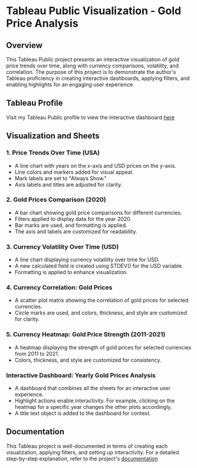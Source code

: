 # Tableau Public Visualization - Gold Price Analysis

## Overview

This Tableau Public project presents an interactive visualization of gold price trends over time, along with currency comparisons, volatility, and correlation. The purpose of this project is to demonstrate the author's Tableau proficiency in creating interactive dashboards, applying filters, and enabling highlights for an engaging user experience.

## Tableau Profile
Visit my Tableau Public profile to view the interactive dashboard [here](https://public.tableau.com/app/profile/oz.a6900/viz/Proj1_2_16956972723930/YearlyGoldPricesAnalysis)

## Visualization and Sheets

### 1. Price Trends Over Time (USA)

- A line chart with years on the x-axis and USD prices on the y-axis.
- Line colors and markers added for visual appeal.
- Mark labels are set to "Always Show."
- Axis labels and titles are adjusted for clarity.

### 2. Gold Prices Comparison (2020)

- A bar chart showing gold price comparisons for different currencies.
- Filters applied to display data for the year 2020.
- Bar marks are used, and formatting is applied.
- The axis and labels are customized for readability.

### 3. Currency Volatility Over Time (USD)

- A line chart displaying currency volatility over time for USD.
- A new calculated field is created using STDEV() for the USD variable.
- Formatting is applied to enhance visualization.

### 4. Currency Correlation: Gold Prices

- A scatter plot matrix showing the correlation of gold prices for selected currencies.
- Circle marks are used, and colors, thickness, and style are customized for clarity.

### 5. Currency Heatmap: Gold Price Strength (2011-2021)

- A heatmap displaying the strength of gold prices for selected currencies from 2011 to 2021.
- Colors, thickness, and style are customized for consistency.

### Interactive Dashboard: Yearly Gold Prices Analysis

- A dashboard that combines all the sheets for an interactive user experience.
- Highlight actions enable interactivity. For example, clicking on the heatmap for a specific year changes the other plots accordingly.
- A title text object is added to the dashboard for context.

## Documentation

This Tableau project is well-documented in terms of creating each visualization, applying filters, and setting up interactivity. For a detailed step-by-step explanation, refer to the project's [documentation](https://github.com/tsylanaatadbwen/Portfolio-Projects/blob/main/Tableau/Documentation/Proj_Gold_Price_Documentation.docx)

